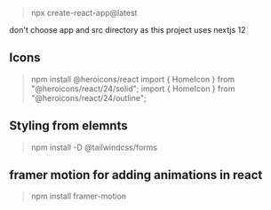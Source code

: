>npx create-react-app@latest

don't choose app and src directory as this project uses nextjs 12 

## Icons
>npm install @heroicons/react
import { HomeIcon } from "@heroicons/react/24/solid";
import { HomeIcon } from "@heroicons/react/24/outline";

## Styling from elemnts
 > npm install -D @tailwindcss/forms


 ## framer motion for adding animations in react 

 > npm install framer-motion
